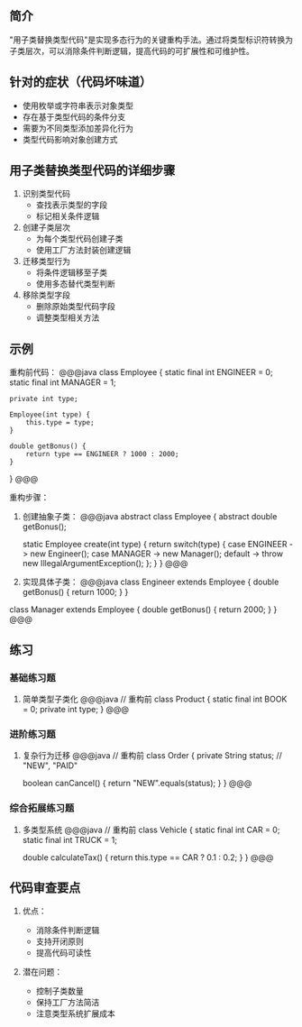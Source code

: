 ## 简介
"用子类替换类型代码"是实现多态行为的关键重构手法。通过将类型标识符转换为子类层次，可以消除条件判断逻辑，提高代码的可扩展性和可维护性。

## 针对的症状（代码坏味道）
- 使用枚举或字符串表示对象类型
- 存在基于类型代码的条件分支
- 需要为不同类型添加差异化行为
- 类型代码影响对象创建方式

## 用子类替换类型代码的详细步骤
1. 识别类型代码
   - 查找表示类型的字段
   - 标记相关条件逻辑
2. 创建子类层次
   - 为每个类型代码创建子类
   - 使用工厂方法封装创建逻辑
3. 迁移类型行为
   - 将条件逻辑移至子类
   - 使用多态替代类型判断
4. 移除类型字段
   - 删除原始类型代码字段
   - 调整类型相关方法

## 示例
重构前代码：
@@@java
class Employee {
    static final int ENGINEER = 0;
    static final int MANAGER = 1;
    
    private int type;
    
    Employee(int type) {
        this.type = type;
    }
    
    double getBonus() {
        return type == ENGINEER ? 1000 : 2000;
    }
}
@@@

重构步骤：
1. 创建抽象子类：
@@@java
abstract class Employee {
    abstract double getBonus();
    
    static Employee create(int type) {
        return switch(type) {
            case ENGINEER -> new Engineer();
            case MANAGER -> new Manager();
            default -> throw new IllegalArgumentException();
        };
    }
}
@@@

2. 实现具体子类：
@@@java
class Engineer extends Employee {
    double getBonus() {
        return 1000;
    }
}

class Manager extends Employee {
    double getBonus() {
        return 2000;
    }
}
@@@

## 练习
### 基础练习题
1. 简单类型子类化
@@@java
// 重构前
class Product {
    static final int BOOK = 0;
    private int type;
}
@@@

### 进阶练习题
1. 复杂行为迁移
@@@java
// 重构前
class Order {
    private String status; // "NEW", "PAID"
    
    boolean canCancel() {
        return "NEW".equals(status);
    }
}
@@@

### 综合拓展练习题
1. 多类型系统
@@@java
// 重构前
class Vehicle {
    static final int CAR = 0;
    static final int TRUCK = 1;
    
    double calculateTax() {
        return this.type == CAR ? 0.1 : 0.2;
    }
}
@@@

## 代码审查要点
1. 优点：
   - 消除条件判断逻辑
   - 支持开闭原则
   - 提高代码可读性

2. 潜在问题：
   - 控制子类数量
   - 保持工厂方法简洁
   - 注意类型系统扩展成本
